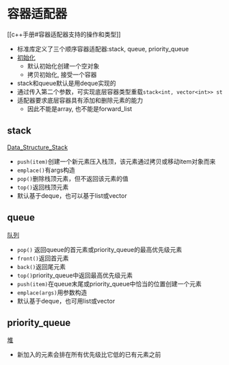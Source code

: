 # 容器适配器

[[c++手册#容器适配器支持的操作和类型]]

- 标准库定义了三个顺序容器适配器:stack, queue, priority_queue
- [初始化](c++初始化.md)
  - 默认初始化创建一个空对象
  - 拷贝初始化, 接受一个容器
- stack和queue默认是用deque实现的
- 通过传入第二个参数，可实现底层容器类型重载`stack<int, vector<int>> st`
- 适配器要求底层容器具有添加和删除元素的能力
  - 因此不能是array, 也不能是forward_list

## stack

[Data_Structure_Stack](data-structure-stack.md)

- `push(item)`创建一个新元素压入栈顶，该元素通过拷贝或移动item对象而来
- `emplace()`有args构造
- `pop()`删除栈顶元素，但不返回该元素的值
- `top()`返回栈顶元素
- 默认基于deque，也可以基于list或vector

## queue

[队列](队列.md)

- `pop()` 返回queue的首元素或priority_queue的最高优先级元素
- `front()`返回首元素
- `back()`返回尾元素
- `top()`priority_queue中返回最高优先级元素
- `push(item)`在queue末尾或priority_queue中恰当的位置创建一个元素
- `emplace(args)`用参数构造
- 默认基于deque，也可用list或vector

## priority_queue

[堆](data-structure-heap.md)

- 新加入的元素会排在所有优先级比它低的已有元素之前